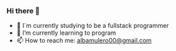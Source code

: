 ### Hi there 👋

- 🔭 I´m currently studying to be a fullstack programmer
- 🌱 I’m currently learning to program
- 📫 How to reach me: albamulero00@gmail.com

